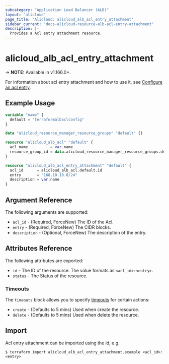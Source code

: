```yaml
---
subcategory: "Application Load Balancer (ALB)"
layout: "alicloud"
page_title: "Alicloud: alicloud_alb_acl_entry_attachment"
sidebar_current: "docs-alicloud-resource-alb-acl-entry-attachment"
description: |-
  Provides a Acl entry attachment resource.
---
```


# alicloud\_alb\_acl\_entry\_attachment

-> **NOTE:** Available in v1.166.0+.


For information about acl entry attachment and how to use it, see [Configure an acl entry](https://www.alibabacloud.com/help/en/server-load-balancer/latest/addentriestoacl).


## Example Usage

```terraform
variable "name" {
  default = "terraformalbaclconfig"
}

data "alicloud_resource_manager_resource_groups" "default" {}

resource "alicloud_alb_acl" "default" {
  acl_name          = var.name
  resource_group_id = data.alicloud_resource_manager_resource_groups.default.groups.0.id
}

resource "alicloud_alb_acl_entry_attachment" "default" {
  acl_id      = alicloud_alb_acl.default.id
  entry       = "168.10.10.0/24"
  description = var.name
}
```

## Argument Reference

The following arguments are supported:

* `acl_id` - (Required, ForceNew) The ID of the Acl.
* `entry` - (Required, ForceNew) The CIDR blocks.
* `description` - (Optional, ForceNew) The description of the entry.

## Attributes Reference

The following attributes are exported:

* `id` - The ID of the resource. The value formats as `<acl_id>:<entry>`.
* `status` - The Status of the resource.

### Timeouts

The `timeouts` block allows you to specify [timeouts](https://www.terraform.io/docs/configuration-0-11/resources.html#timeouts) for certain actions:

* `create` - (Defaults to 5 mins) Used when create the resource.
* `delete` - (Defaults to 5 mins) Used when delete the resource.

## Import

Acl entry attachment can be imported using the id, e.g.

```shell
$ terraform import alicloud_alb_acl_entry_attachment.example <acl_id>:<entry>
```

